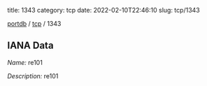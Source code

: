 title: 1343
category: tcp
date: 2022-02-10T22:46:10
slug: tcp/1343

[portdb](/) / [tcp](/category/tcp.html) / 1343


## IANA Data

_Name:_ re101

_Description:_ re101

